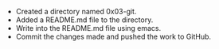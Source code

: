 * Created a directory named 0x03-git.
* Added a README.md file to the directory.
* Write into the README.md file using emacs.
* Commit the changes made and pushed the work to GitHub.